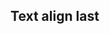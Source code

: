 ## Text align last


<!-- <values.textAlignLast> -->
<!-- </values.textAlignLast> -->


<!-- <variants.textAlignLast> -->
<!-- </variants.textAlignLast> -->